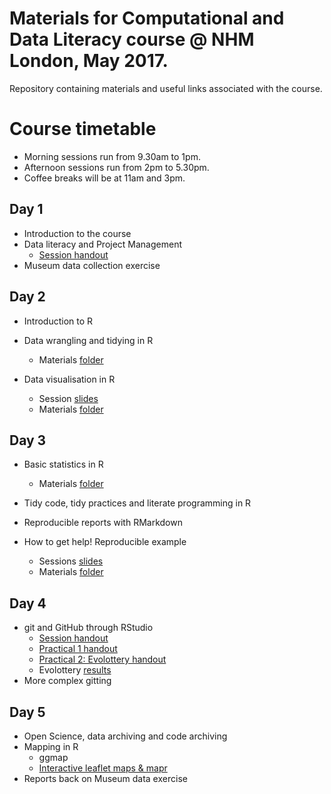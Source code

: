 # Materials for Computational and Data Literacy course @ NHM London, May 2017.

Repository containing materials and useful links associated with the course.


# Course timetable

- Morning sessions run from 9.30am to 1pm.
- Afternoon sessions run from 2pm to 5.30pm.
- Coffee breaks will be at 11am and 3pm.

## Day 1 
- Introduction to the course
- Data literacy and Project Management
  + [Session handout](https://nhm-stars.github.io/materials/RDM_intro.html)
- Museum data collection exercise

## Day 2
- Introduction to R
- Data wrangling and tidying in R
  + Materials [folder](https://github.com/NHM-STARS/materials/tree/master/day02)
  
- Data visualisation in R
  + Session [slides](bit.ly/nhm_ggplot2)
  + Materials [folder](https://github.com/NHM-STARS/materials/tree/master/day02/ggplot2)

## Day 3
- Basic statistics in R
  + Materials [folder](https://github.com/NHM-STARS/materials/tree/master/day03)
  
- Tidy code, tidy practices and literate programming in R  
- Reproducible reports with RMarkdown
- How to get help! Reproducible example
  + Sessions [slides](bit.ly/nhm_rmarkdown)
  + Materials [folder](https://github.com/NHM-STARS/materials/tree/master/day03/rmarkdown) 


## Day 4
- git and GitHub through RStudio
  + [Session handout](https://nhm-stars.github.io/materials/collab_gh_intro.html)
  + [Practical 1 handout](https://github.com/annakrystalli/ISBE_Symposium-1)
  + [Practical 2: Evolottery handout](https://nhm-stars.github.io/materials/evolottery.html)
  + Evolottery [results](http://rpubs.com/annakrystalli/278074)
- More complex gitting

## Day 5
- Open Science, data archiving and code archiving
- Mapping in R
  + ggmap 
  + [Interactive leaflet maps & mapr](bit.ly/nhm_map)
- Reports back on Museum data exercise
